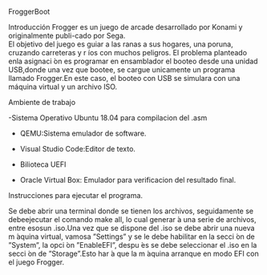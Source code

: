FroggerBoot

Introducción
Frogger es un juego de arcade desarrollado por Konami y originalmente publi-cado por Sega.  
El objetivo del juego es guiar a las ranas a sus hogares, una poruna, cruzando carreteras
y r ́ıos con muchos peligros.  El problema planteado enla asignaci ́on es programar en 
ensamblador el booteo desde una unidad USB,donde una vez que bootee, se cargue unicamente
un programa llamado Frogger.En  este  caso,  el  booteo  con  USB  se  simulara  con  una
máquina  virtual  y  un archivo ISO.

Ambiente de trabajo

-Sistema Operativo Ubuntu 18.04 para compilacion del .asm

- QEMU:Sistema emulador de software.

- Visual Studio Code:Editor de texto.

- Bilioteca UEFI

- Oracle Virtual Box: Emulador para verificacion del resultado final.

Instrucciones para ejecutar el programa.

Se debe abrir una terminal donde se tienen los archivos, seguidamente se debeejecutar el comando make all, lo cual generar ́a una serie de archivos, entre esosun .iso.Una vez que se dispone del .iso se debe abrir una nueva m ́aquina virtual, vamosa ”Settings” y se le debe habilitar en la secci ́on de ”System”, la opci ́on ”EnableEFI”, despu ́es se debe seleccionar el .iso en la secci ́on de ”Storage”.Esto har ́a que la m ́aquina arranque en modo EFI con el juego Frogger.
